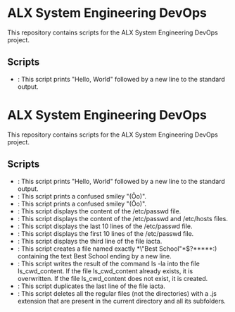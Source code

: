 # ALX System Engineering DevOps

This repository contains scripts for the ALX System Engineering DevOps project.

## Scripts

- : This script prints "Hello, World" followed by a new line to the standard output.
# ALX System Engineering DevOps

This repository contains scripts for the ALX System Engineering DevOps project.

## Scripts

- : This script prints "Hello, World" followed by a new line to the standard output.
- : This script prints a confused smiley "(Ôo)".
- : This script prints a confused smiley "(Ôo)".
- : This script displays the content of the /etc/passwd file.
- : This script displays the content of the /etc/passwd and /etc/hosts files.
- : This script displays the last 10 lines of the /etc/passwd file.
- : This script displays the first 10 lines of the /etc/passwd file.
- : This script displays the third line of the file iacta.
- : This script creates a file named exactly \*\\"Best School\"\*$\?\*\*\*\*\*:) containing the text Best School ending by a new line.
- : This script writes the result of the command ls -la into the file ls_cwd_content. If the file ls_cwd_content already exists, it is overwritten. If the file ls_cwd_content does not exist, it is created.
- : This script duplicates the last line of the file iacta.
- : This script deletes all the regular files (not the directories) with a .js extension that are present in the current directory and all its subfolders.
